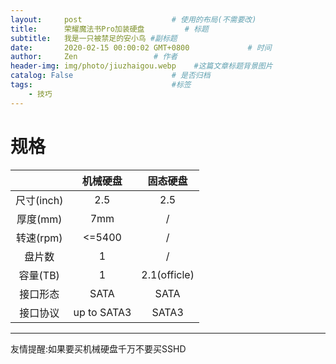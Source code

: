 ```yaml
---
layout:     post                    # 使用的布局(不需要改)
title:      荣耀魔法书Pro加装硬盘         # 标题
subtitle:   我是一只被禁足的安小鸟 #副标题
date:       2020-02-15 00:00:02 GMT+0800             # 时间
author:     Zen                 # 作者
header-img: img/photo/jiuzhaigou.webp    #这篇文章标题背景图片
catalog: False                      # 是否归档
tags:                               #标签
    - 技巧
---
```


# 规格
||机械硬盘|固态硬盘|
|:---:|:---:|:---:|
|尺寸(inch)|2.5|2.5||
|厚度(mm)|7mm|/|
|转速(rpm)|<=5400|/|
|盘片数|1|/|
|容量(TB)|1|2.1(officle)|
|接口形态|SATA|SATA|
|接口协议|up to SATA3|SATA3|

----
友情提醒:如果要买机械硬盘千万不要买SSHD
